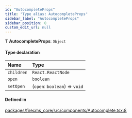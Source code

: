 ```yaml
---
id: "AutocompleteProps"
title: "Type alias: AutocompleteProps"
sidebar_label: "AutocompleteProps"
sidebar_position: 0
custom_edit_url: null
---
```


Ƭ **AutocompleteProps**: `Object`

#### Type declaration

| Name | Type |
| :------ | :------ |
| `children` | `React.ReactNode` |
| `open` | `boolean` |
| `setOpen` | (`open`: `boolean`) => `void` |

#### Defined in

[packages/firecms_core/src/components/Autocomplete.tsx:8](https://github.com/FireCMSco/firecms/blob/d45f3739/packages/firecms_core/src/components/Autocomplete.tsx#L8)
